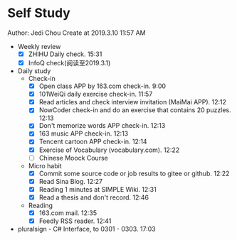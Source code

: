 # Self Study

Author: Jedi Chou
Create at 2019.3.10 11:57 AM

* Weekly review
  -[x] ZHIHU Daily check. 15:31
  -[x] InfoQ check(阅读至2019.3.1)

* Daily study
  * Check-in
    -[x] Open class APP by 163.com check-in. 9:00
    -[x] 101WeiQi daily exercise check-in. 11:57
    -[x] Read articles and check interview invitation (MaiMai APP). 12:12
    -[x] NowCoder check-in and do an exercise that contains 20 puzzles. 12:13
    -[x] Don't memorize words APP check-in. 12:13
    -[x] 163 music APP check-in. 12:13
    -[x] Tencent cartoon APP check-in. 12:14
    -[x] Exercise of Vocabulary (vocabulary.com). 12:22
    -[ ] Chinese Moock Course

  * Micro habit
    -[x] Commit some source code or job results to gitee or github. 12:22
    -[x] Read Sina Blog. 12:27
    -[x] Reading 1 minutes at SIMPLE Wiki. 12:31
    -[x] Read a thesis and don't record. 12:46

  * Reading
    -[x] 163.com mail. 12:35
    -[x] Feedly RSS reader. 12:41

* pluralsign - C# Interface, to 0301 - 0303. 17:03
